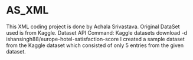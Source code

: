 # AS_XML
This XML coding project is done by Achala Srivastava. Original DataSet used is from Kaggle. Dataset API Command: Kaggle datasets download -d ishansingh88/europe-hotel-satisfaction-score   I created a sample dataset from the Kaggle dataset which consisted of only 5 entries from the given dataset. 
